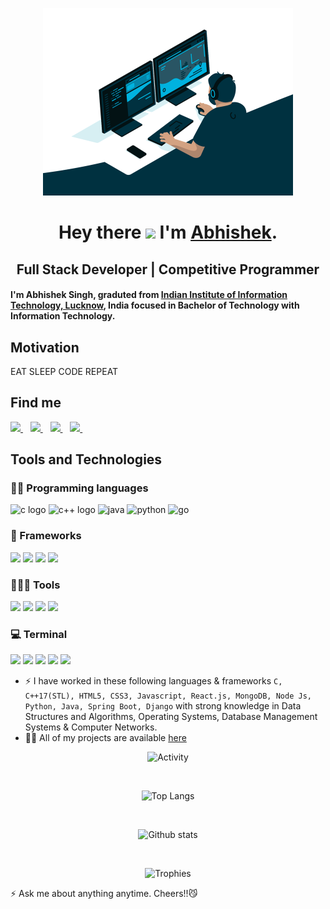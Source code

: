 <link href="https://fonts.googleapis.com/css2?family=Roboto:wght@300&display=swap" rel="stylesheet">

<!-- ![](https://visitor-badge.glitch.me/badge?page_id=Mrhb787.Mrhb787) -->

<p align="center">
<img src="https://github.com/Mrhb787/Mrhb787/blob/main/code.gif" height="300px"> 
</p>

<div align="center">
  
# Hey there <img src="https://media.giphy.com/media/hvRJCLFzcasrR4ia7z/giphy.gif" width="25px"> I'm [Abhishek](https://github.com/Mrhb787/).
## Full Stack Developer | Competitive Programmer
</div>

#### I'm Abhishek Singh, graduted from  [Indian Institute of Information Technology, Lucknow](https://iiitl.ac.in/), India focused in Bachelor of Technology with Information Technology.

## Motivation
EAT SLEEP CODE REPEAT

## Find me 

  <a href="https://www.linkedin.com/in/abhishek-singh-90a854192/">
    <img src="https://img.shields.io/badge/linkedin-%230077B5.svg?&style=for-the-badge&logo=linkedin&logoColor=white" />
  </a>&nbsp;&nbsp;
  <a href="https://www.instagram.com/senpiesengar/">
    <img src="https://img.shields.io/badge/instagram-%23E4405F.svg?&style=for-the-badge&logo=instagram&logoColor=white" />        
  </a>&nbsp;&nbsp;
  <a href="https://github.com/Mrhb787/">
    <img src="https://img.shields.io/badge/GitHub-100000?style=for-the-badge&logo=github&logoColor=white" />        
  </a>&nbsp;&nbsp;
  <a href="mailto:Abhishekworks787@gmail.com">
    <img src="https://img.shields.io/badge/Gmail-D14836?style=for-the-badge&logo=gmail&logoColor=white"/>
  </a>&nbsp;&nbsp;
  
## Tools and Technologies

### 👨‍💻 Programming languages

<p>
  <img alt="c logo" src="https://img.shields.io/badge/C-00599C?style=for-the-badge&logo=c&logoColor=white" /> 
  <img alt="c++ logo" src="https://img.shields.io/badge/c++-%2300599C.svg?style=for-the-badge&logo=c%2B%2B&logoColor=white" /> 
  <img alt="java" src="https://img.shields.io/badge/Java-323330?style=for-the-badge&logo=javascript&logoColor=F7DF1E" />
  <img alt="python" src="https://img.shields.io/badge/Python-14354C?style=for-the-badge&logo=python&logoColor=white" />
  <img alt="go" src="https://img.shields.io/badge/GO-00599C?style=for-the-badge&logo=c&logoColor=white" /> 
</p>

### 🚀 Frameworks
<p>
  <img src="https://img.shields.io/badge/Node.js-43853D?style=for-the-badge&logo=node.js&logoColor=white" />
  <img src="https://img.shields.io/badge/Spring-6DB33F?style=for-the-badge&logo=spring&logoColor=white" />
  <img src="https://img.shields.io/badge/Django-092E20?style=for-the-badge&logo=django&logoColor=green" />
  <img src="https://img.shields.io/badge/django%20rest-ff1709?style=for-the-badge&logo=django&logoColor=white" />
</p>


### 🧑🏻‍💻 Tools
<p>
  <img src="https://img.shields.io/badge/Notepad++-90E59A.svg?style=for-the-badge&logo=notepad%2B%2B&logoColor=black" />
  <img src="https://img.shields.io/badge/Visual_Studio_Code-0078D4?style=for-the-badge&logo=visual%20studio%20code&logoColor=white"/>
  <img src="https://img.shields.io/badge/IntelliJ_IDEA-000000.svg?style=for-the-badge&logo=intellij-idea&logoColor=white" />
  <img src="https://img.shields.io/badge/sublime_text-%23575757.svg?&style=for-the-badge&logo=sublime-text&logoColor=important" />
</p>


### 💻 Terminal
<p>
  <img src="https://img.shields.io/badge/GIT-E44C30?style=for-the-badge&logo=git&logoColor=white" />
  <img src="https://img.shields.io/badge/GNU%20Bash-4EAA25?style=for-the-badge&logo=GNU%20Bash&logoColor=white"/>
  <img src="https://img.shields.io/badge/iTerm2-000000?style=for-the-badge&logo=iterm2&logoColor=whit" />
  <img src="https://img.shields.io/badge/powershell-5391FE?style=for-the-badge&logo=powershell&logoColor=white" />
  <img src="https://img.shields.io/badge/windows%20terminal-4D4D4D?style=for-the-badge&logo=windows%20terminal&logoColor=white" />
</p>

- ⚡️ I have worked in these following languages & frameworks `C, C++17(STL), HTML5, CSS3, Javascript, React.js, MongoDB, Node Js, Python, Java, Spring Boot, Django` with strong knowledge in Data Structures and Algorithms, Operating Systems, Database Management Systems & Computer Networks.
- 👨‍💻 All of my projects are available  [here](https://github.com/Mrhb787?tab=repositories)

<div align="center">
  
  ![Activity](https://github-profile-summary-cards.vercel.app/api/cards/profile-details?username=Mrhb787&theme=vue)
  
  <br>
  
  ![Top Langs](https://github-readme-stats.vercel.app/api/top-langs/?username=Mrhb787)
  
  <br>
  
  ![Github stats](https://github-readme-stats.vercel.app/api?username=Mrhb787&show_icons=true)
  
  <br>
  
  ![Trophies](https://github-profile-trophy.vercel.app/?username=Mrhb787)
  
</div>

⚡ Ask me about anything anytime. Cheers!!:smirk_cat:
